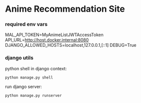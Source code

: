 # Anime Recommendation Site

### required env vars

MAL_API_TOKEN=MyAnimeListJWTAccessToken
API_URL=http://host.docker.internal:8080
DJANGO_ALLOWED_HOSTS=localhost,127.0.0.1,[::1]
DEBUG=True

### django utils

python shell in django context:

```shell
python manage.py shell
```

run django server:

```shell
python manage.py runserver
```


